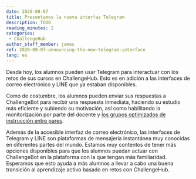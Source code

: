 ```yaml
---
date: 2020-08-07
title: Presentamos la nueva interfaz Telegram
description: TODO
reading_minutes: 2
categories:
 - ChallengeHub
author_staff_member: james
ref: 2020-08-07-announcing-the-new-telegram-interface
lang: es
---
```


Desde hoy, los alumnos pueden usar Telegram para interactuar con los retos de sus cursos en ChallengeHub.
Esto es en adición a las interfaces de correo electrónico y LINE que ya estaban disponibles.

Como de costumbre, los alumnos pueden enviar sus respuestas a ChallengeBot para recibir una respuesta inmediata,
haciendo su estudio más eficiente y subiendo su motivación, así como habilitando la monitorización por parte del docente y [los grupos optimizados de instrucción entre pares]( /2020/04/10/announcing-study-teams/ ).

Además de la accesible interfaz de correo electrónico, las interfaces de Telegram y LINE son plataformas de mensajería instantánea muy conocidas en diferentes partes del mundo.
Estamos muy contentos de tener más opciones disponibles para que los alumnos puedan actuar con ChallengeBot en la plataforma con la que tengan más familiaridad.
Esperamos que esto ayuda a más alumnos a llevar a cabo una buena transición al aprendizaje activo basado en retos con ChallengeHub.
